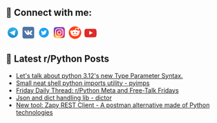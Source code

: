 ## 🔎 Connect with me:
[<img src="https://github.com/bullbesh/bullbesh/blob/main/images/Telegram.png" width="32" height="32" />](https://t.me/bullbesh)
[<img src="https://github.com/bullbesh/bullbesh/blob/main/images/VK.png" width="32" height="32" />](https://vk.com/bullbesh)
[<img src="https://github.com/bullbesh/bullbesh/blob/main/images/Twitter.png" width="32" height="32" />](https://twitter.com/bullbesh1)
[<img src="https://github.com/bullbesh/bullbesh/blob/main/images/Instagram.png" width="32" height="32" />](https://www.instagram.com/bullbesh)
[<img src="https://github.com/bullbesh/bullbesh/blob/main/images/Reddit.png" width="32" height="32" />](https://www.reddit.com/user/bullbesh)
[<img src="https://github.com/bullbesh/bullbesh/blob/main/images/YouTube.png" width="32" height="32" />](https://www.youtube.com/channel/UCtfjRs6uzgq5mfm8S06WTcg)

## 📕 Latest r/Python Posts
<!-- BLOG-POST-LIST:START -->
- [Let&#39;s talk about python 3.12&#39;s new Type Parameter Syntax.](https://www.reddit.com/r/Python/comments/1abeh3u/lets_talk_about_python_312s_new_type_parameter/)
- [Small neat shell python imports utility - pyimps](https://www.reddit.com/r/Python/comments/1abacsy/small_neat_shell_python_imports_utility_pyimps/)
- [Friday Daily Thread: r/Python Meta and Free-Talk Fridays](https://www.reddit.com/r/Python/comments/19fnsfg/friday_daily_thread_rpython_meta_and_freetalk/)
- [Json and dict handling lib - dictor](https://www.reddit.com/r/Python/comments/19fnb39/json_and_dict_handling_lib_dictor/)
- [New tool: Zapy REST Client - A postman alternative made of Python technologies](https://www.reddit.com/r/Python/comments/19fd3j1/new_tool_zapy_rest_client_a_postman_alternative/)
<!-- BLOG-POST-LIST:END -->
